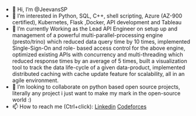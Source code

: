- 👋 Hi, I’m @JeevansSP
- 👀 I’m interested in Python, SQL, C++, shell scripting, Azure (AZ-900 certified), Kubernetes, Flask ,Docker, API development and Tableau 
- 🌱 I’m currently Working as the Lead API Engineer on setup up and management of a powerful multi-parallel-processing engine
      (presto/trino) which reduced data query time by 10 times, implemented Single-Sign-On and role-
      based access control for the above engine, optimized existing APIs with concurrency and multi-threading
      which reduced response times by an average of 5 times, built a visualization tool to track the data
      life-cycle of a given data-product, implemented distributed caching with cache update feature for scalability,
      all in an agile environment.
- 💞️ I’m looking to collaborate on python based open source projects, literally any project i just want to make my mark in the open-source world :)
- 📫 How to reach me (Ctrl+click): [Linkedin](https://www.linkedin.com/in/jeevan-s-p-a905a116a/) [Codeforces](https://codeforces.com/profile/Saucemaster102) 



